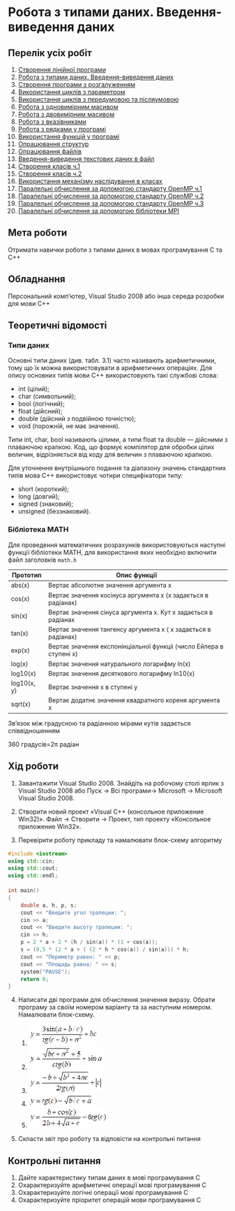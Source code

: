 # Робота з типами даних. Введення-виведення даних

## Перелік усіх робіт

1. [Створення лінійної програми](lab-01.md)
2. [Робота з типами даних. Введення-виведення даних](lab-02.md)
3. [Створення програми з розгалуженням](lab-03.md)
4. [Використання  циклів з параметром](lab-04.md)
5. [Використання  циклів з передумовою та післяумовою](lab-05.md)
6. [Робота з одновимірним масивом](lab-06.md)
7. [Робота з двовимірним масивом](lab-07.md)
8. [Робота з вказівниками](lab-08.md)
9. [Робота з рядками у програмі](lab-09.md)
10. [Використання функцій у програмі](lab-10.md)
11. [Опрацювання структур](lab-11.md)
12. [Опрацювання файлів](lab-12.md)
13. [Введення-виведення текстових даних в файл](lab-13.md)
14. [Створення класів ч.1](lab-14.md)
15. [Створення класів ч.2](lab-15.md)
16. [Використання механізму наслідування в класах](lab-16.md)
17. [Паралельні обчислення за допомогою стандарту OpenMP ч.1](lab-17.md)
18. [Паралельні обчислення за допомогою стандарту OpenMP ч.2](lab-18.md)
19. [Паралельні обчислення за допомогою стандарту OpenMP ч.3](lab-19.md)
20. [Паралельні обчислення за допомогою бібліотеки MPI](lab-20.md)

## Мета роботи 

Отримати навички роботи з типами даних в мовах програмування C та С++

## Обладнання

Персональний комп’ютер, Visual Studio 2008 або інша середа розробки для мови C++



## Теоретичні відомості

### Типи даних

Основні типи даних (див. табл. 3.1) часто називають арифметичними, тому що їх можна використовувати в арифметичних операціях. Для опису основних типів мови C++ використовують такі службові слова:

* int (цілий);
* char (символьний);
* bool (логічний);
* float (дійсний);
* double (дійсний з подвійною точністю);
* void (порожній, не має значення).

Типи int, char, bool називають цілими, а типи float та double — дійсними з плаваючою крапкою. Код, що формує компілятор для обробки цілих величин, відрізняється від коду для величин з плаваючою крапкою.

Для уточнення внутрішнього подання та діапазону значень стандартних типів мова C++ використовує чотири специфікатори типу:

* short (короткий);
* long (довгий);
* signed (знаковий);
* unsigned (беззнаковий).

### Бібліотека MATH

Для проведення математичних розрахунків використовуються наступні функції бібліотеки MATH, для використання яких необхідно включити файл заголовків `math.h`

|Прототип|Опис функції|
|--------|------------|
|abs(x)|Вертає абсолютне значення аргумента x|
|cos(x)|Вертає значення косінуса аргумента х (х задається в радіанах)|
|sin(x)|Вертає значення сінуса аргумента х. Кут х задається в радіанах|
|tan(x)|Вертає значення тангенсу аргумента х ( х задається в радіанах)|
|exp(x)|Вертає значення експонінціальної функціі (число Ейлера в ступені х)|
|log(x)|Вертає значення натурального логарифму ln(x)|
|log10(x)|Вертає значення десяткового логарифму ln10(x)|
|log10(x, y)|Вертає значення x в ступені y|
|sqrt(x)|Вертає додатнє значення квадратного кореня аргумента х|

Зв’язок між градусною та радіанною мірами кутів задається співвідношенням

360 градусів\=2π радіан

## Хід роботи

1. Завантажити Visual Studio 2008. Знайдіть на робочому столі ярлик з Visual Studio 2008 або Пуск → Всі програми→ Microsoft → Microsoft Visual Studio 2008.

2. Створити новий проект «Visual C++ (консольное приложение Win32)». Файл → Cтворити → Проект, тип проекту «Консольное приложение Win32».

3. Перевірити роботу прикладу та намалювати блок-схему алгоритму
```cpp
#include <iostream>
using std::cin;
using std::cout;
using std::endl;
 
int main() 
{
    double a, h, p, s;
    cout << "Введите угол трапеции: ";
    cin >> a;
    cout << "Введите высоту трапеции: ";
    cin >> h;
    p = 2 * a + 2 * (h / sin(a)) * (1 + cos(a));
    s = (0,5 * (2 * a + ( (2 * h * cos(a)) / sin(a))) * h;
    cout << "Периметр равен: " << p;
    cout << "Площадь равна: " << s;
    system("PAUSE");
    return 0;
}
```

4. Написати дві програми для обчислення значення виразу. Обрати програму за своїм номером варіанту та за наступним номером. Намалювати блок-схему.

	1. ![](img/02-020.gif) 
	2. ![](img/02-030.gif) 
	3. ![](img/02-040.gif) 
	4. ![](img/02-050.gif)
	5. ![](img/02-060.gif) 

5. Скласти звіт про роботу та відповісти на контрольні питання

## Контрольні питання

1. Дайте характеристику типам даних в мові програмування С
2. Охарактеризуйте арифметичні операції мові програмування С
3. Охарактеризуйте логічні операції мові програмування С
4. Охарактеризуйте пріоритет операцій мови програмування С